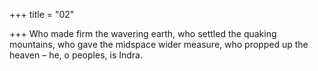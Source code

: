 +++
title = "02"

+++
Who made firm the wavering earth, who settled the quaking mountains, who gave the midspace wider measure, who propped up the heaven – he,  o peoples, is Indra.